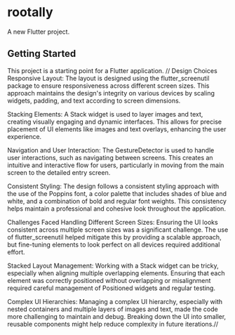 # rootally

A new Flutter project.

## Getting Started

This project is a starting point for a Flutter application.
//
Design Choices
Responsive Layout: The layout is designed using the flutter_screenutil package to ensure responsiveness across different screen sizes. This approach maintains the design's integrity on various devices by scaling widgets, padding, and text according to screen dimensions.

Stacking Elements: A Stack widget is used to layer images and text, creating visually engaging and dynamic interfaces. This allows for precise placement of UI elements like images and text overlays, enhancing the user experience.

Navigation and User Interaction: The GestureDetector is used to handle user interactions, such as navigating between screens. This creates an intuitive and interactive flow for users, particularly in moving from the main screen to the detailed entry screen.

Consistent Styling: The design follows a consistent styling approach with the use of the Poppins font, a color palette that includes shades of blue and white, and a combination of bold and regular font weights. This consistency helps maintain a professional and cohesive look throughout the application.

Challenges Faced
Handling Different Screen Sizes: Ensuring the UI looks consistent across multiple screen sizes was a significant challenge. The use of flutter_screenutil helped mitigate this by providing a scalable approach, but fine-tuning elements to look perfect on all devices required additional effort.

Stacked Layout Management: Working with a Stack widget can be tricky, especially when aligning multiple overlapping elements. Ensuring that each element was correctly positioned without overlapping or misalignment required careful management of Positioned widgets and regular testing.

Complex UI Hierarchies: Managing a complex UI hierarchy, especially with nested containers and multiple layers of images and text, made the code more challenging to maintain and debug. Breaking down the UI into smaller, reusable components might help reduce complexity in future iterations.//
